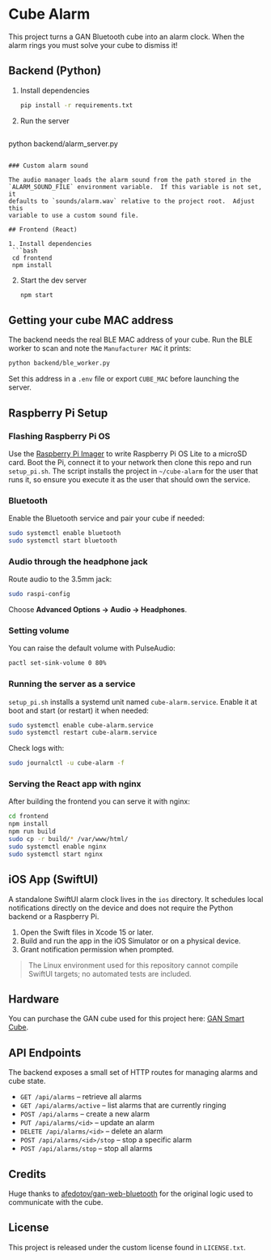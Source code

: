 # Cube Alarm

This project turns a GAN Bluetooth cube into an alarm clock. When the alarm rings you must solve your cube to dismiss it!

## Backend (Python)

1. Install dependencies
   ```bash
   pip install -r requirements.txt
   ```
2. Run the server
   ```bash
  python backend/alarm_server.py
  ```

### Custom alarm sound

The audio manager loads the alarm sound from the path stored in the
`ALARM_SOUND_FILE` environment variable.  If this variable is not set, it
defaults to `sounds/alarm.wav` relative to the project root.  Adjust this
variable to use a custom sound file.

## Frontend (React)

1. Install dependencies
   ```bash
   cd frontend
   npm install
   ```
2. Start the dev server
   ```bash
   npm start
   ```

## Getting your cube MAC address

The backend needs the real BLE MAC address of your cube. Run the BLE worker to scan and note the `Manufacturer MAC` it prints:
```bash
python backend/ble_worker.py
```
Set this address in a `.env` file or export `CUBE_MAC` before launching the server.

## Raspberry Pi Setup

### Flashing Raspberry Pi OS

Use the [Raspberry Pi Imager](https://www.raspberrypi.com/software/) to write
Raspberry Pi OS Lite to a microSD card. Boot the Pi, connect it to your network
then clone this repo and run `setup_pi.sh`.
The script installs the project in `~/cube-alarm` for the user that runs it,
so ensure you execute it as the user that should own the service.

### Bluetooth

Enable the Bluetooth service and pair your cube if needed:

```bash
sudo systemctl enable bluetooth
sudo systemctl start bluetooth
```

### Audio through the headphone jack

Route audio to the 3.5mm jack:

```bash
sudo raspi-config
```

Choose **Advanced Options → Audio → Headphones**.

### Setting volume

You can raise the default volume with PulseAudio:

```bash
pactl set-sink-volume 0 80%
```

### Running the server as a service

`setup_pi.sh` installs a systemd unit named `cube-alarm.service`.
Enable it at boot and start (or restart) it when needed:

```bash
sudo systemctl enable cube-alarm.service
sudo systemctl restart cube-alarm.service
```

Check logs with:

```bash
sudo journalctl -u cube-alarm -f
```

### Serving the React app with nginx

After building the frontend you can serve it with nginx:

```bash
cd frontend
npm install
npm run build
sudo cp -r build/* /var/www/html/
sudo systemctl enable nginx
sudo systemctl start nginx
```

## iOS App (SwiftUI)

A standalone SwiftUI alarm clock lives in the `ios` directory. It schedules local notifications directly on the device and does not require the Python backend or a Raspberry Pi.

1. Open the Swift files in Xcode 15 or later.
2. Build and run the app in the iOS Simulator or on a physical device.
3. Grant notification permission when prompted.

> The Linux environment used for this repository cannot compile SwiftUI targets; no automated tests are included.

## Hardware

You can purchase the GAN cube used for this project here: [GAN Smart Cube](https://amzn.to/4lgux9D).

## API Endpoints

The backend exposes a small set of HTTP routes for managing alarms and cube state.

- `GET /api/alarms` – retrieve all alarms
- `GET /api/alarms/active` – list alarms that are currently ringing
- `POST /api/alarms` – create a new alarm
- `PUT /api/alarms/<id>` – update an alarm
- `DELETE /api/alarms/<id>` – delete an alarm
- `POST /api/alarms/<id>/stop` – stop a specific alarm
- `POST /api/alarms/stop` – stop all alarms

## Credits

Huge thanks to [afedotov/gan-web-bluetooth](https://github.com/afedotov/gan-web-bluetooth) for the original logic used to communicate with the cube.

## License

This project is released under the custom license found in `LICENSE.txt`.
